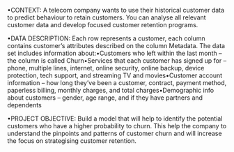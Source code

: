 •CONTEXT: A telecom company wants to use their historical customer data to predict behaviour to retain customers. You can analyse all relevant customer data and develop focused customer retention programs.

•DATA  DESCRIPTION: Each row represents a customer, each column contains customer’s attributes described on the column Metadata. The data set includes information about:•Customers who left within the last month – the column is called Churn•Services  that  each  customer  has  signed  up  for  –  phone,  multiple  lines,  internet,  online  security,  online  backup,  device protection, tech support, and streaming TV and movies•Customer account information – how long they’ve been a customer, contract, payment method, paperless billing, monthly charges, and total charges•Demographic info about customers – gender, age range, and if they have partners and dependents

•PROJECT OBJECTIVE: Build a model that will help to identify the potential customers who have a higher probability to churn. This help the company to understand the pinpoints and patterns of customer churn and will increase the focus on strategising customer retention.